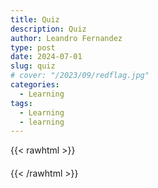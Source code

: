 ```yaml
---
title: Quiz
description: Quiz
author: Leandro Fernandez
type: post
date: 2024-07-01
slug: quiz
# cover: "/2023/09/redflag.jpg"
categories:
  - Learning
tags:
  - Learning
  - learning
---
```

{{< rawhtml >}}
<div id="quiz-container">
    <div id="question-container" class="question"></div>
    <ul id="answers-container" class="answers"></ul>
    <div id="result-container" class="result"></div>
    <button id="next-button" style="display: none;">Siguiente...</button>
</div>
<style>
  .question {
    font-size: 1.2em;
    margin-bottom: 20px;
  }
  .answers {
    font-size: .8em;
    list-style-type: none;
    padding: 0;
  }
  .answers li {
    margin-bottom: 10px;
  }
  .result {
    color: #d04a2b;
    margin-top: 20px;
    font-weight: bold;
  }
  .option-text-div {
    display: inline-block;
  }
  .answer-button {
    display: inline-block;
  }
  #next-button {
    font-size: .8em;
  }
</style>
<script src="/js/quiz-a.js"></script>
{{< /rawhtml >}}
